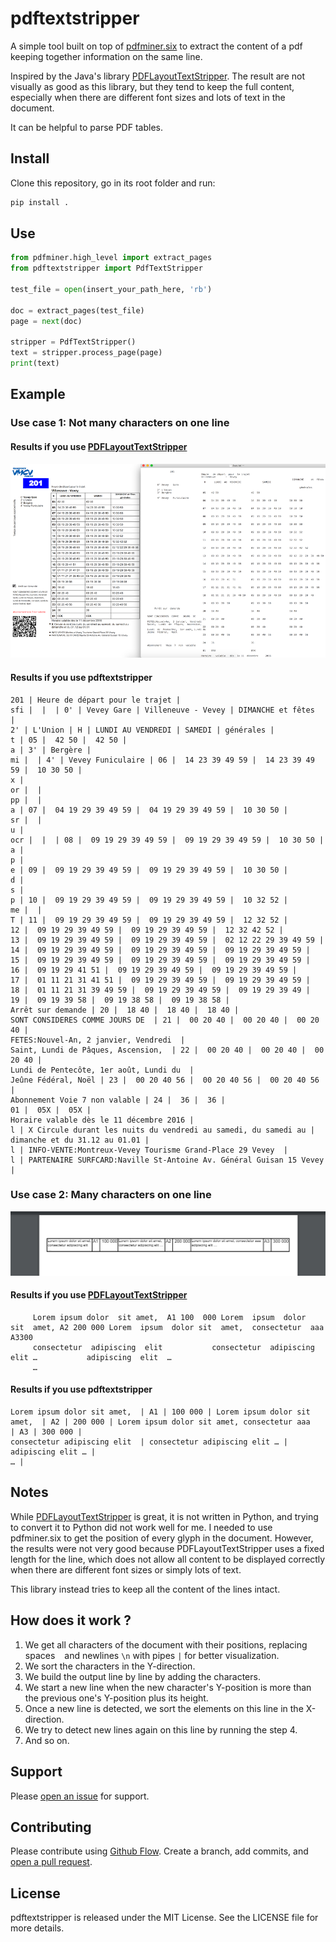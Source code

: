 # pdftextstripper

A simple tool built on top of [pdfminer.six](https://pdfminersix.readthedocs.io) to extract the content of a pdf keeping together information on the same line.

Inspired by the Java's library [PDFLayoutTextStripper](https://github.com/JonathanLink/PDFLayoutTextStripper). The result are not visually as good as this library, but they tend to keep the full content, especially when there are different font sizes and lots of text in the document.

It can be helpful to parse PDF tables.

## Install

Clone this repository, go in its root folder and run:

```bash
pip install .
```

## Use

```python
from pdfminer.high_level import extract_pages
from pdftextstripper import PdfTextStripper

test_file = open(insert_your_path_here, 'rb')

doc = extract_pages(test_file)
page = next(doc)

stripper = PdfTextStripper()
text = stripper.process_page(page)
print(text)
```

## Example

### Use case 1: Not many characters on one line

#### Results if you use [PDFLayoutTextStripper](https://github.com/JonathanLink/PDFLayoutTextStripper)

![example](sample.png)

#### Results if you use pdftextstripper

```
201 | Heure de départ pour le trajet |
sfi |  |  | 0' | Vevey Gare | Villeneuve - Vevey | DIMANCHE et fêtes  |
2' | L'Union | H | LUNDI AU VENDREDI | SAMEDI | générales |
t | 05 |  42 50 |  42 50 |
a | 3' | Bergère |
mi |  | 4' | Vevey Funiculaire | 06 |  14 23 39 49 59 |  14 23 39 49 59 |  10 30 50 |
x |
or |  |
pp |  |
a | 07 |  04 19 29 39 49 59 |  04 19 29 39 49 59 |  10 30 50 |
sr |  |
u |
ocr |  |  | 08 |  09 19 29 39 49 59 |  09 19 29 39 49 59 |  10 30 50 |
a |
p |
e | 09 |  09 19 29 39 49 59 |  09 19 29 39 49 59 |  10 30 50 |
d |
s |
p | 10 |  09 19 29 39 49 59 |  09 19 29 39 49 59 |  10 32 52 |
me |  |
T | 11 |  09 19 29 39 49 59 |  09 19 29 39 49 59 |  12 32 52 |
12 |  09 19 29 39 49 59 |  09 19 29 39 49 59 |  12 32 42 52 |
13 |  09 19 29 39 49 59 |  09 19 29 39 49 59 |  02 12 22 29 39 49 59 |
14 |  09 19 29 39 49 59 |  09 19 29 39 49 59 |  09 19 29 39 49 59 |
15 |  09 19 29 39 49 59 |  09 19 29 39 49 59 |  09 19 29 39 49 59 |
16 |  09 19 29 41 51 |  09 19 29 39 49 59 |  09 19 29 39 49 59 |
17 |  01 11 21 31 41 51 |  09 19 29 39 49 59 |  09 19 29 39 49 59 |
18 |  01 11 21 31 39 49 59 |  09 19 29 39 49 59 |  09 19 29 39 49 |
19 |  09 19 39 58 |  09 19 38 58 |  09 19 38 58 |
Arrêt sur demande | 20 |  18 40 |  18 40 |  18 40 |
SONT CONSIDERES COMME JOURS DE  | 21 |  00 20 40 |  00 20 40 |  00 20 40 |
FETES:Nouvel-An, 2 janvier, Vendredi  |
Saint, Lundi de Pâques, Ascension,  | 22 |  00 20 40 |  00 20 40 |  00 20 40 |
Lundi de Pentecôte, 1er août, Lundi du  |
Jeûne Fédéral, Noël | 23 |  00 20 40 56 |  00 20 40 56 |  00 20 40 56 |
Abonnement Voie 7 non valable | 24 |  36 |  36 |
01 |  05X |  05X |
Horaire valable dès le 11 décembre 2016 |
l | X Circule durant les nuits du vendredi au samedi, du samedi au |
dimanche et du 31.12 au 01.01 |
l | INFO-VENTE:Montreux-Vevey Tourisme Grand-Place 29 Vevey  |
l | PARTENAIRE SURFCARD:Naville St-Antoine Av. Général Guisan 15 Vevey  |
```

### Use case 2: Many characters on one line

![example](sample2.png)


#### Results if you use [PDFLayoutTextStripper](https://github.com/JonathanLink/PDFLayoutTextStripper)

```
     Lorem ipsum dolor  sit amet,  A1 100  000 Lorem  ipsum  dolor  sit  amet, A2 200 000 Lorem  ipsum  dolor sit  amet,  consectetur  aaa    A3300
     consectetur  adipiscing  elit           consectetur  adipiscing  elit …           adipiscing  elit  …
     …
```

#### Results if you use pdftextstripper

```
Lorem ipsum dolor sit amet,  | A1 | 100 000 | Lorem ipsum dolor sit amet,  | A2 | 200 000 | Lorem ipsum dolor sit amet, consectetur aaa   | A3 | 300 000 |
consectetur adipiscing elit  | consectetur adipiscing elit … | adipiscing elit … |
… |
```

## Notes

While [PDFLayoutTextStripper](https://github.com/JonathanLink/PDFLayoutTextStripper) is great, it is not written in Python, and trying to convert it to Python did not work well for me. I needed to use pdfminer.six to get the position of every glyph in the document. However, the results were not very good because PDFLayoutTextStripper uses a fixed length for the line, which does not allow all content to be displayed correctly when there are different font sizes or simply lots of text.

This library instead tries to keep all the content of the lines intact.

## How does it work ?

1. We get all characters of the document with their positions, replacing spaces ` ` and newlines `\n` with pipes `|` for better visualization.
2. We sort the characters in the Y-direction.
3. We build the output line by line by adding the characters.
4. We start a new line when the new character's Y-position is more than the previous one's Y-position plus its height.
5. Once a new line is detected, we sort the elements on this line in the X-direction.
6. We try to detect new lines again on this line by running the step 4.
7. And so on.

## Support

Please [open an issue](https://github.com/thomassimmer/pdftextstripper/issues/new/) for
support.

## Contributing

Please contribute using [Github Flow](https://guides.github.com/introduction/flow/). Create a branch, add commits, and [open a pull request](https://github.com/thomassimmer/pdftextstripper/compare).

## License

pdftextstripper is released under the MIT License. See the LICENSE file for more details.
